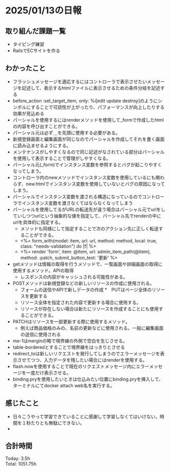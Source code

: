 # 2025/01/13の日報
## 取り組んだ課題一覧
* タイピング練習
*  RailsでECサイトを作る
## わかったこと
*  フラッシュメッセージを適応するにはコントローラで表示させたいメッセージを記述して、表示するhtmlファイルに表示させるための条件分岐を記述する
*   before_action :set_target_item, only: %i[edit update destroy]のようにシンボルにすることで可読性が上がったり、パフォーマンスが向上したりする効果が見込める
*   パーシャルを使用するにはrenderメソッドを使用して_formで作成したhtmlの内容を呼び出すことができる。
  *  パーシャル元は必ず＿を先頭に使用する必要がある。
  *  新規登録画面と編集画面が同じなのでパーシャルを作成してそれを書く画面に読み込ませるようにする。
  *  メンテナンスがしやすくなるので同じ記述がなされている部分はパーシャルを使用して表示することで管理がしやすくなる。
  *  パーシャル元(_form)でインスタンス変数を参照するとバグが起こりやすくなってしまう。
  *  コントローラ内のnewメソッドでインスタンス変数を使用しているにも関わらず、new.htmlでインスタンス変数を使用していないとバグの原因になってしまう。
  *  パーシャルでインスタンス変数を渡される構造になっているのでコントローラでインスタンス変数を渡さなくてはならなくなってしまう
* パーシャルを使用してるがURLの転送先が違う場合はパーシャル元でurlをしていしつつurlという抽象的な値を指定して、パーシャル先でrenderの中にurlを具体的に指定する。
  *  メソッドも同様にして指定することで次のアクション先に正しく転送することができる。
  *  <%= form_with(model: item, url: url, method: method, local: true, class: "needs-validation") do |f| %>
  *  <%= render 'form', item: @item, url: admin_item_path(@item), method: :patch, submit_button_text: '更新' %>
* getメソッドは情報の取得を行うメソッドで、一覧画面や詳細画面の取得に使用するメソッド。APIの取得
  * レスポンスの内容がキャッシュされる可能性がある。
* POSTメソッドは新規登録などの新しいリソースの作成に使用される。
  * フォームの送信やAPIで新しデータの作成
*　PUTはページ全体のリソースを更新する
  * リソース全体を指定された内容で更新する場合に使用する。
  * リソースが存在しない場合は新たにリソースを作成することにも使用することができる。
* PATCHはリソースを一部更新する際に使用するメソッド。
  * 例えば商品価格のみの、名前の更新などに使用される。一般に編集画面の送信に使用される
* me-1はmerginの略で境界線の外側で空白を生じさせる。
* table-borderedとすることで境界線をはっきりとさせる
* redirect_toは新しいリクエストを発行してしまうのでエラーメッセージを表示させてつつ、入力データを残したい場合にはrenderを使用する。
* flash.nowを使用することで現在のリクエストメッセージ内にエラーメッセージを一度だけ表示させる。
* binding.pryを使用したいときは仕込みたい位置にbinding.pryを挿入して、ターミナルにてdocker attach web名を実行する。            
## 感じたこと
* 日々こうやって学習できていることに感謝して学習しなくてはいけない。時間を１秒たりとも無駄にできない。
* 
## 合計時間 
Today: 3.5h<br>
Total: 1051.75h

